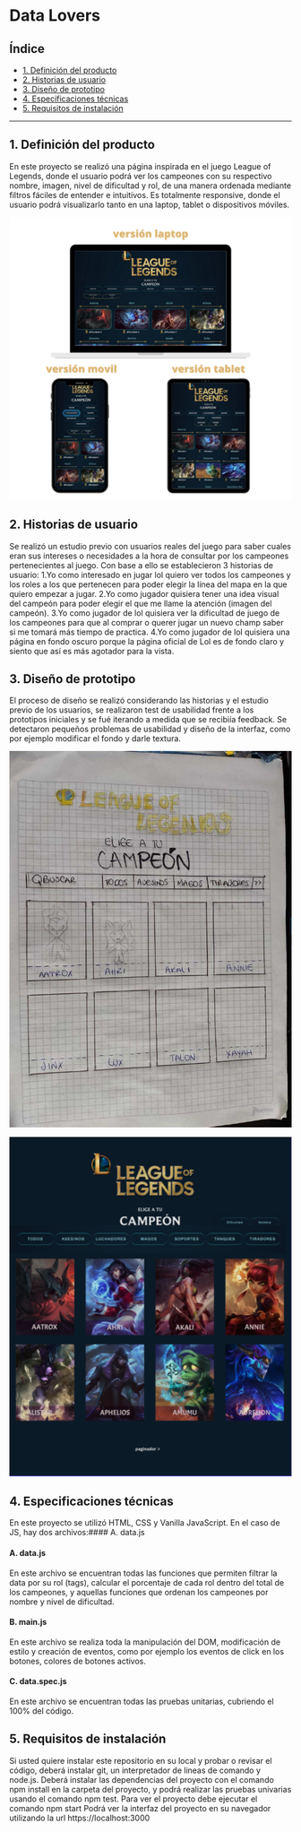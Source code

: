 # Data Lovers

## Índice

* [1. Definición del producto](#1-Definición-del-producto)
* [2. Historias de usuario](#2-Historias-de-usuario)
* [3. Diseño de prototipo](#3-Diseño-de-prototipo)
* [4. Especificaciones técnicas](#4-Especificaciones-técnicas)
* [5. Requisitos de instalación](#5-Requisitos-de-instalación)

***

## 1. Definición del producto

En este proyecto se realizó una página inspirada en el juego League of Legends, donde el usuario podrá ver los campeones con su respectivo nombre, imagen, nivel de dificultad y rol, de una manera ordenada mediante filtros fáciles de entender e intuitivos.
Es totalmente responsive, donde el usuario podrá visualizarlo tanto en una laptop, tablet o dispositivos móviles. 

![IMAGEN DEL PROTOTIPO RESPONSIVE](https://raw.githubusercontent.com/Luisa006/BOG004-data-lovers/main/interfaz-responsive.png)

## 2. Historias de usuario
Se realizó un estudio previo con usuarios reales del juego para saber cuales eran sus intereses o necesidades a la hora de consultar por los campeones pertenecientes al juego. Con base a ello se establecieron 3 historias de usuario:
  1.Yo como interesado en jugar lol quiero ver todos los campeones y los roles a los que pertenecen para poder elegir la línea del mapa en la que quiero empezar a jugar.
  2.Yo como jugador quisiera tener una idea visual del campeón para poder elegir el que me llame la atención (imagen del campeón).
  3.Yo como jugador de lol quisiera ver la dificultad de juego de los campeones para que al comprar o querer jugar un nuevo champ saber si me tomará más tiempo de practica.
  4.Yo como jugador de lol quisiera una página en fondo oscuro porque la página oficial de Lol es de fondo claro y siento que así es más agotador para la vista.

## 3. Diseño de prototipo
El proceso de diseño se realizó considerando las historias y el estudio previo de los usuarios, se realizaron test de usabilidad frente a los prototipos iniciales y se fué iterando a medida que se recibiía feedback. Se detectaron pequeños problemas de usabilidad y diseño de la interfaz, como por ejemplo modificar el fondo y darle textura.

![IMAGEN DEL PROTOTIPO DE BAJA FIDELIDAD](https://raw.githubusercontent.com/Luisa006/BOG004-data-lovers/main/prototipo-dibujo.jpeg)

![IMAGEN DEL PROTOTIPO DE ALTA FIDELIDAD](https://raw.githubusercontent.com/Luisa006/BOG004-data-lovers/main/figma.png)

## 4. Especificaciones técnicas
En este proyecto se utilizó HTML, CSS y Vanilla JavaScript. En el caso de JS, hay dos archivos:#### A. data.js

#### A. data.js
En este archivo se encuentran todas las funciones que permiten filtrar la data por su rol (tags), calcular el porcentaje de cada rol dentro del total de los campeones, y aquellas funciones que ordenan los campeones por nombre y nivel de dificultad.
#### B. main.js
En este archivo se realiza toda la manipulación del DOM, modificación de estilo y creación de eventos, como por ejemplo los eventos de click en los botones, colores de botones activos.
#### C. data.spec.js
En este archivo se encuentran todas las pruebas unitarias, cubriendo el 100% del código.

## 5. Requisitos de instalación
Si usted quiere instalar este repositorio en su local y probar o revisar el código, deberá instalar git, un interpretador de lineas de comando y node.js. Deberá instalar las dependencias del proyecto con el comando npm install en la carpeta del proyecto, y podrá realizar las pruebas univarias usando el comando npm test.
Para ver el proyecto debe ejecutar el comando npm start
Podrá ver la interfaz del proyecto en su navegador utilizando la url https://localhost:3000
